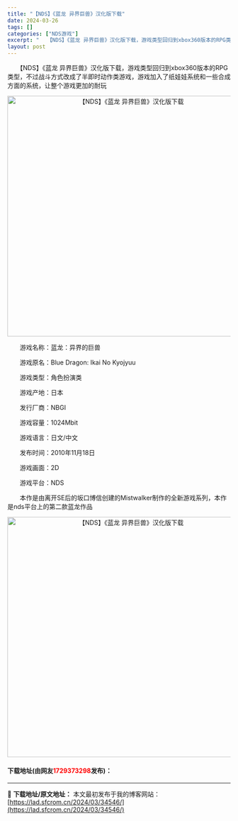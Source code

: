 ```yaml
---
title: "【NDS】《蓝龙 异界巨兽》汉化版下载"
date: 2024-03-26
tags: []
categories: ["NDS游戏"]
excerpt: "　　【NDS】《蓝龙 异界巨兽》汉化版下载，游戏类型回归到xbox360版本的RPG类型，不过战斗方式改成了半即时动作类游戏，游戏加入了纸娃娃系统和一些合成方面的系统，让整个游戏更加的耐玩 　　游戏名称：蓝龙：异界的巨兽 　　游戏原名：Blue Dragon: Ikai No Kyojyuu 　　游&hellip;"
layout: post
---
```


 <p>　　【NDS】《蓝龙 异界巨兽》汉化版下载，游戏类型回归到xbox360版本的RPG类型，不过战斗方式改成了半即时动作类游戏，游戏加入了纸娃娃系统和一些合成方面的系统，让整个游戏更加的耐玩</p> <p align="center"><img align="" border="0" src="https://lad.sfcrom.cn/wp-content/uploads/2024/03/20240326_66022b991aa9a.png" width="544" alt="【NDS】《蓝龙 异界巨兽》汉化版下载" /></p> <p>　　游戏名称：蓝龙：异界的巨兽</p> <p>　　游戏原名：Blue Dragon: Ikai No Kyojyuu</p> <p>　　游戏类型：角色扮演类</p> <p>　　游戏产地：日本</p> <p>　　发行厂商：NBGI</p> <p>　　游戏容量：1024Mbit</p> <p>　　游戏语言：日文/中文</p> <p>　　发布时间：2010年11月18日</p> <p>　　游戏画面：2D</p> <p>　　游戏平台：NDS</p> <p>　　本作是由离开SE后的坂口博信创建的Mistwalker制作的全新游戏系列，本作是nds平台上的第二款蓝龙作品</p> <p align="center"><img align="" border="0" src="https://lad.sfcrom.cn/wp-content/uploads/2024/03/20240326_66022b99d1c29.png" width="543" alt="【NDS】《蓝龙 异界巨兽》汉化版下载" /></p> <p><h4>下载地址(由网友<font color="red">1729373298</font>发布)：</h4></p> 

---
📖 **下载地址/原文地址：** 本文最初发布于我的博客网站：[https://lad.sfcrom.cn/2024/03/34546/](https://lad.sfcrom.cn/2024/03/34546/)
